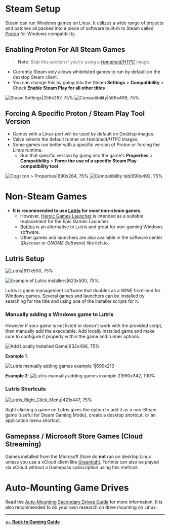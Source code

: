 <!-- ANCHOR: METADATA -->
<!--{"url_discourse": "https://universal-blue.discourse.group/docs?topic=2656", "fetched_at": "2024-09-03 16:43:09.533219+00:00"}-->
<!-- ANCHOR_END: METADATA -->

# **Steam Setup**

Steam can run Windows games on Linux.  It utilizes a wide range of projects and patches all packed into a piece of software built-in to Steam called [Proton](https://github.com/ValveSoftware/Proton) for Windows compatibility.

## Enabling Proton For All Steam Games

>**Note**: Skip this section if you're using a [*Handheld/HTPC*](../Handheld_and_HTPC_edition/Steam_Gaming_Mode.md) image.

* Currently Steam only allows whitelisted games to run by default on the desktop Steam client.
* You can change this by going into the Steam **Settings** > **Compatibility** > Check **Enable Steam Play for all other titles**


![Steam Settings|256x267, 75%](../img/Steam_Setup_Settings.png)
![Compatibility|589x499, 75%](../img/Steam_Setup_Compatibility.png)

## Forcing A Specific Proton / Steam Play Tool Version

* Games with a Linux port will be used by default on Desktop images.
* Valve selects the default runner on *Handheld/HTPC* images.
* Some games run better with a specific version of Proton or forcing the Linux runtime.
    * Run that specific version by going into the game's **Properties** > **Compatibility** > **Force the use of a specific Steam Play compatibility tool**

![Cog Icon > Properties|690x284, 75%](../img/Steam_Setup_Cog.png)
![Compatibility tab|690x492, 75%](../img/Steam_Setup_Compat_Tab.png)

# **Non-Steam Games**

* **It is recommended to use [Lutris](https://lutris.net/games?q=&ordering=-popularity&paginate_by=100) for _most_ non-steam games**.
  * However, [Heroic Games Launcher](https://heroicgameslauncher.com) is intended as a suitable replacement for the Epic Games Launcher.
  * [Bottles](https://usebottles.com/) is an alternative to Lutris and great for non-gaming Windows software.
  * Other games and launchers are also available in the software center (_Discover_ or _GNOME Software_) like itch.io.

## Lutris Setup
![Lutris|617x500, 75%](../img/Lutris_Setup.png)

![Example of Lutris installers|623x500, 75%](../img/Lutris_Setup_Installers.png)

Lutris is game management software that doubles as a WINE front-end for Windows games.  Several games and launchers can be installed by searching for the title and using one of the installer scripts for it.

### Manually adding a Windows game to Lutris

However if your game is not listed or doesn't work with the provided script, then manually add the executable.  Add locally installed game and make sure to configure it properly within the game and runner options.



![Add Locally Installed Game|632x496, 75%](../img/Lutris_Setup_Add_Local_Game.png)

**Example 1**:

![Lutris manually adding games example 1|690x213](../img/Lutris_Setup_Add_Local_Game_1.png)


**Example 2**:
![Lutris manually adding games example 2|690x342, 100%](../img/Lutris_Setup_Add_Local_Game_2.png)

### Lutris Shortcuts

![Lutris_Right_Click_Menu|421x447, 75%](../img/Lutris_Setup_Shortcut.png)

Right clicking a game on Lutris gives the option to add it as a non-Steam game (useful for Steam Gaming Mode), create a desktop shortcut, or an application menu shortcut.

## Gamepass / Microsoft Store Games (Cloud Streaming)

Games installed from the Microsoft Store do **not** run on desktop Linux unless you use a xCloud client like [Greenlight](https://github.com/unknownskl/greenlight).  Fortnite can also be played via xCloud without a Gamepass subscription using this method.

# Auto-Mounting Game Drives

Read the [Auto-Mounting Secondary Drives Guide](https://ublue-os.github.io/bazzite/Advanced/Auto-Mounting_Secondary_Drives/) for more information.  It is also recommended to do your own research on drive mounting on Linux.

<hr>

[**<-- Back to Gaming Guide**](./index.md)

